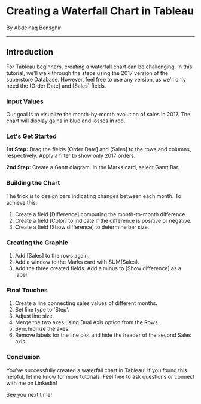 # Creating a Waterfall Chart in Tableau

By Abdelhaq Bensghir

---

## Introduction

For Tableau beginners, creating a waterfall chart can be challenging. In this tutorial, we'll walk through the steps using the 2017 version of the superstore Database. However, feel free to use any version, as we'll only need the [Order Date] and [Sales] fields.

### Input Values

Our goal is to visualize the month-by-month evolution of sales in 2017. The chart will display gains in blue and losses in red.

### Let's Get Started

**1st Step:** Drag the fields [Order Date] and [Sales] to the rows and columns, respectively. Apply a filter to show only 2017 orders.

**2nd Step:** Create a Gantt diagram. In the Marks card, select Gantt Bar.

### Building the Chart

The trick is to design bars indicating changes between each month. To achieve this:

1. Create a field [Difference] computing the month-to-month difference.
2. Create a field [Color] to indicate if the difference is positive or negative.
3. Create a field [Show difference] to determine bar size.

### Creating the Graphic

1. Add [Sales] to the rows again.
2. Add a window to the Marks card with SUM(Sales).
3. Add the three created fields. Add a minus to [Show difference] as a label.

### Final Touches

1. Create a line connecting sales values of different months.
2. Set line type to 'Step'.
3. Adjust line size.
4. Merge the two axes using Dual Axis option from the Rows.
5. Synchronize the axes.
6. Remove labels for the line plot and hide the header of the second Sales axis.

### Conclusion

You've successfully created a waterfall chart in Tableau! If you found this helpful, let me know for more tutorials. Feel free to ask questions or connect with me on Linkedin!

See you next time!